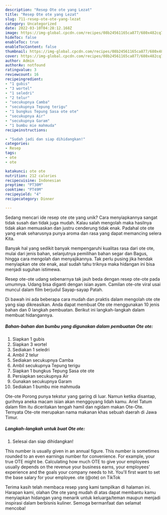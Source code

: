 ```yaml
---
description: "Resep Ote ote yang Lezat"
title: "Resep Ote ote yang Lezat"
slug: 711-resep-ote-ote-yang-lezat
category: Uncategorized
date: 2022-03-10T04:28:12.168Z
image: https://img-global.cpcdn.com/recipes/08b24561165ca877/680x482cq70/ote-ote-foto-resep-utama.jpg
hideToc: false
enableToc: true
enableTocContent: false
thumbnail: https://img-global.cpcdn.com/recipes/08b24561165ca877/680x482cq70/ote-ote-foto-resep-utama.jpg
cover: https://img-global.cpcdn.com/recipes/08b24561165ca877/680x482cq70/ote-ote-foto-resep-utama.jpg
author: Admin
authorAv: notfound
ratingvalue: 3
reviewcount: 16
recipeingredient:
- "1 gubis"
- "3 wortel"
- "1 seledri"
- "2 telur"
- "secukupnya Camba"
- "secukupnya Tepung terigu"
- "1 bungkus Tepung Sasa ote ote"
- "secukupnya Air"
- "secukupnya Garam"
- "1 bumbu mie mahmuda"
recipeinstructions:

- "Sudah jadi dan siap dihidangkan!"
categories:
- Resep
tags:
- ote
- ote

katakunci: ote ote 
nutrition: 212 calories
recipecuisine: Indonesian
preptime: "PT30M"
cooktime: "PT49M"
recipeyield: "4"
recipecategory: Dinner

---
```





Sedang mencari ide resep ote ote yang unik? Cara menyiapkannya sangat tidak susah dan tidak juga mudah. Kalau salah mengolah maka hasilnya tidak akan memuaskan dan justru cenderung tidak enak. Padahal ote ote yang enak seharusnya punya aroma dan rasa yang dapat memancing selera Kita.





Banyak hal yang sedikit banyak mempengaruhi kualitas rasa dari ote ote, mulai dari jenis bahan, selanjutnya pemilihan bahan segar dan Bagus, hingga cara mengolah dan menyajikannya. Tak perlu pusing jika hendak menyiapkan ote ote enak,      asal sudah tahu triknya maka hidangan ini bisa menjadi suguhan istimewa.














Resep ote-ote udang sebenarnya tak jauh beda dengan resep ote-ote pada umumnya. Udang bisa diganti dengan isian ayam. Camilan ote-ote viral usai muncul dalam film berjudul Sayap-sayap Patah.






Di bawah ini ada beberapa cara mudah dan praktis dalam mengolah ote ote yang siap dikreasikan. Anda dapat membuat Ote ote menggunakan 10 jenis bahan dan 0 langkah pembuatan. Berikut ini langkah-langkah dalam membuat hidangannya.

<!--inarticleads1-->

##### Bahan-bahan dan bumbu yang digunakan dalam pembuatan Ote ote:

1. Siapkan 1 gubis
1. Siapkan 3 wortel
1. Sediakan 1 seledri
1. Ambil 2 telur
1. Sediakan secukupnya Camba
1. Ambil secukupnya Tepung terigu
1. Siapkan 1 bungkus Tepung Sasa ote ote
1. Persiapkan secukupnya Air
1. Gunakan secukupnya Garam
1. Sediakan 1 bumbu mie mahmuda


Ote-ote Porong punya tekstur yang garing di luar. Namun ketika disantap, gurihnya aneka macam isian akan menggoyang lidah kamu. Ariel Tatum dalam film itu diceritakan tengah hamil dan ngidam makan Ote-Ote. Ternyata Ote-ote merupakan nama makanan khas sebuah daerah di Jawa Timur. 

<!--inarticleads2-->

##### Langkah-langkah untuk buat Ote ote:


1. Selesai dan siap dihidangkan!

This number is usually given in an annual figure. This number is sometimes rounded to an even earnings number for convenience. For example, your true OTE might be. Calculating how much OTE to give your employees usually depends on the revenue your business earns, your employees&#39; experience and the goals your company needs to hit. You&#39;ll first want to set the base salary for your employee. ote (@ote) on TikTok 

Terima kasih telah membaca resep yang kami tampilkan di halaman ini. Harapan kami, olahan Ote ote yang mudah di atas dapat membantu kamu menyiapkan hidangan yang menarik untuk keluarga/teman maupun menjadi inspirasi dalam berbisnis kuliner. Semoga bermanfaat dan selamat mencoba!

